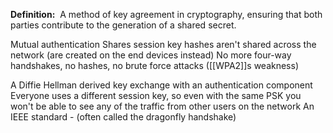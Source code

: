 **Definition:** 
 A method of key agreement in cryptography, ensuring that both parties contribute to the generation of a shared secret.

Mutual authentication
Shares session key hashes aren't shared across the network (are created on the end devices instead)
No more four-way handshakes, no hashes, no brute force attacks ([[WPA2]]s weakness)

A Diffie Hellman derived key exchange with an authentication component
Everyone uses a different session key, so even with the same PSK you won't be able to see any of the traffic from other users on the network
An IEEE standard - (often called the dragonfly handshake)